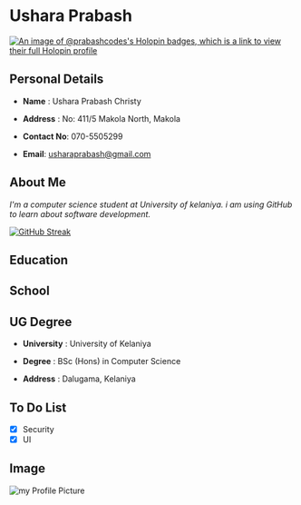 # Ushara Prabash

[![An image of @prabashcodes's Holopin badges, which is a link to view their full Holopin profile](https://holopin.me/prabashcodes)](https://holopin.io/@prabashcodes)


## Personal Details

* **Name** : Ushara Prabash Christy

* **Address** : No: 411/5  Makola North, Makola

* **Contact No**: 070-5505299

* **Email**: usharaprabash@gmail.com

## About Me

*I'm a computer science student at University of kelaniya. i am using GitHub to learn about software development.*


[![GitHub Streak](https://streak-stats.demolab.com?user=prabash-codes&theme=dark&mode=weekly)](https://git.io/streak-stats)

## Education 



## School


## UG Degree

* **University** : University of Kelaniya 

* **Degree** : BSc (Hons) in Computer Science 

* **Address** : Dalugama, Kelaniya

## To Do List

* [x] Security
* [x] UI

## Image

![my Profile Picture](https://avatars.githubusercontent.com/u/120437932?v=4)


